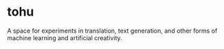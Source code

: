 # tohu
A space for experiments in translation, text generation, and other forms of machine learning and artificial creativity.
